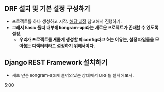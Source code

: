 ## DRF 설치 및 기본 설정 구성하기
- 프로젝트를 하나 생성하고 시작. [해당 과정](https://github.com/tkdqor/TIL/blob/main/Django/The%20Origin/Prologue/Django%20%EC%84%A4%EC%B9%98%ED%95%98%EA%B8%B0.md) 참고해서 진행하기.
- **그래서 Basic 폴더 내부에 liongram-api라는 새로운 프로젝트가 존재할 수 있도록 설정.**
  - **우리가 프로젝트를 새롭게 생성할 때 config라고 하는 이유는, 설정 파일들을 모아놓는 디렉터리라고 설정하기 위해서이다.**


## Django REST Framework 설치하기
- 새로 만든 liongram-api에 들어와있는 상태에서 DRF를 설치해보자.

5:00

